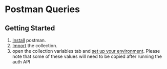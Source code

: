 # Postman Queries

## Getting Started
1. [Install](https://www.postman.com/downloads/) postman.
2. [Import](https://learning.postman.com/docs/getting-started/importing-and-exporting-data/) the collection.
3. open the collection variables tab and [set up your environment](https://learning.postman.com/docs/sending-requests/variables/).  Please note
that some of these values will need to be copied after running the auth API



